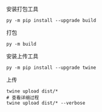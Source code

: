 安装打包工具
```shell
py -m pip install --upgrade build
```

打包
```shell
py -m build
```

安装上传工具
```shell
py -m pip install --upgrade twine
```

上传
```shell
twine upload dist/*
# 查看详细过程
twine upload dist/* --verbose  
```